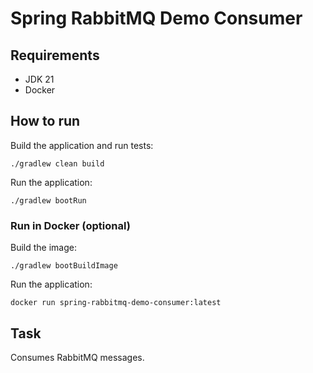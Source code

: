 # Spring RabbitMQ Demo Consumer

## Requirements
- JDK 21
- Docker

## How to run
Build the application and run tests:

`./gradlew clean build`

Run the application:

`./gradlew bootRun`

### Run in Docker (optional)

Build the image:

`./gradlew bootBuildImage`

Run the application:

`docker run spring-rabbitmq-demo-consumer:latest`

## Task
Consumes RabbitMQ messages.